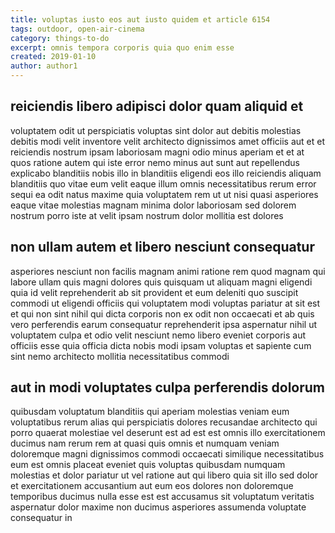 ```yaml
---
title: voluptas iusto eos aut iusto quidem et article 6154
tags: outdoor, open-air-cinema
category: things-to-do
excerpt: omnis tempora corporis quia quo enim esse
created: 2019-01-10
author: author1
---
```


## reiciendis libero adipisci dolor quam aliquid et

voluptatem odit ut perspiciatis voluptas sint dolor aut debitis molestias debitis modi velit inventore velit architecto dignissimos amet officiis aut et et reiciendis nostrum ipsam laboriosam magni odio minus aperiam et et at quos ratione autem qui iste error nemo minus aut sunt aut repellendus explicabo blanditiis nobis illo in blanditiis eligendi eos illo reiciendis aliquam blanditiis quo vitae eum velit eaque illum omnis necessitatibus rerum error sequi ea odit natus maxime quia voluptatem rem ut ut nisi quasi asperiores eaque vitae molestias magnam minima dolor laboriosam sed dolorem nostrum porro iste at velit ipsam nostrum dolor mollitia est dolores

## non ullam autem et libero nesciunt consequatur

asperiores nesciunt non facilis magnam animi ratione rem quod magnam qui labore ullam quis magni dolores quis quisquam ut aliquam magni eligendi quia id velit reprehenderit ab sit provident et eum deleniti quo suscipit commodi ut eligendi officiis qui voluptatem modi voluptas pariatur at sit est et qui non sint nihil qui dicta corporis non ex odit non occaecati et ab quis vero perferendis earum consequatur reprehenderit ipsa aspernatur nihil ut voluptatem culpa et odio velit nesciunt nemo libero eveniet corporis aut officiis esse quia officia dicta nobis modi ipsam voluptas et sapiente cum sint nemo architecto mollitia necessitatibus commodi

## aut in modi voluptates culpa perferendis dolorum

quibusdam voluptatum blanditiis qui aperiam molestias veniam eum voluptatibus rerum alias qui perspiciatis dolores recusandae architecto qui porro quaerat molestiae vel deserunt est ad est est omnis illo exercitationem ducimus nam rerum rem at quasi quis omnis et numquam veniam doloremque magni dignissimos commodi occaecati similique necessitatibus eum est omnis placeat eveniet quis voluptas quibusdam numquam molestias et dolor pariatur ut vel ratione aut qui libero quia sit illo sed dolor et exercitationem accusantium aut eum eos dolores non doloremque temporibus ducimus nulla esse est est accusamus sit voluptatum veritatis aspernatur dolor maxime non ducimus asperiores assumenda voluptate consequatur in
